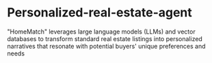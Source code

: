 # Personalized-real-estate-agent
"HomeMatch" leverages large language models (LLMs) and vector databases to transform standard real estate listings into personalized narratives that resonate with potential buyers' unique preferences and needs
